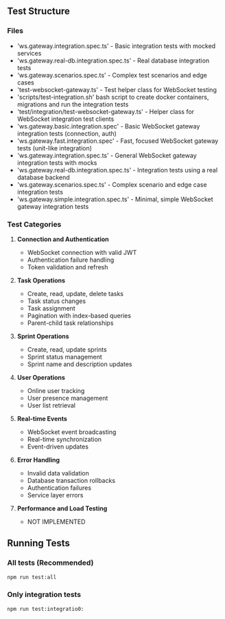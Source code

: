 ## Test Structure

### Files
- 'ws.gateway.integration.spec.ts' - Basic integration tests with mocked services
- 'ws.gateway.real-db.integration.spec.ts' - Real database integration tests
- 'ws.gateway.scenarios.spec.ts' - Complex test scenarios and edge cases
- 'test-websocket-gateway.ts' - Test helper class for WebSocket testing
- 'scripts/test-integration.sh' bash script to create docker containers, migrations and run the integration tests
- 'test/integration/test-websocket-gateway.ts' - Helper class for WebSocket integration test clients
- 'ws.gateway.basic.integration.spec' - Basic WebSocket gateway integration tests (connection, auth)
- 'ws.gateway.fast.integration.spec' - Fast, focused WebSocket gateway tests (unit-like integration)
- 'ws.gateway.integration.spec.ts' - General WebSocket gateway integration tests with mocks
- 'ws.gateway.real-db.integration.spec.ts' - Integration tests using a real database backend
- 'ws.gateway.scenarios.spec.ts' - Complex scenario and edge case integration tests
- 'ws.gateway.simple.integration.spec.ts' - Minimal, simple WebSocket gateway integration tests

### Test Categories

1. **Connection and Authentication**
   - WebSocket connection with valid JWT
   - Authentication failure handling
   - Token validation and refresh

2. **Task Operations**
   - Create, read, update, delete tasks
   - Task status changes
   - Task assignment
   - Pagination with index-based queries
   - Parent-child task relationships

3. **Sprint Operations**
   - Create, read, update sprints
   - Sprint status management
   - Sprint name and description updates

4. **User Operations**
   - Online user tracking
   - User presence management
   - User list retrieval

5. **Real-time Events**
   - WebSocket event broadcasting
   - Real-time synchronization
   - Event-driven updates

6. **Error Handling**
   - Invalid data validation
   - Database transaction rollbacks
   - Authentication failures
   - Service layer errors

7. **Performance and Load Testing**
   - NOT IMPLEMENTED


## Running Tests

### All tests (Recommended)
```bash
npm run test:all
```
### Only integration tests
```bash
npm run test:integratio0:
```